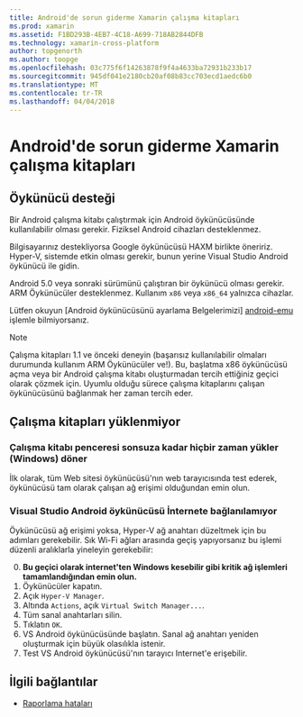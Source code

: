 ```yaml
---
title: Android'de sorun giderme Xamarin çalışma kitapları
ms.prod: xamarin
ms.assetid: F1BD293B-4EB7-4C18-A699-718AB2844DFB
ms.technology: xamarin-cross-platform
author: topgenorth
ms.author: toopge
ms.openlocfilehash: 03c775f6f14263878f9f4a4633ba72931b233b17
ms.sourcegitcommit: 945df041e2180cb20af08b83cc703ecd1aedc6b0
ms.translationtype: MT
ms.contentlocale: tr-TR
ms.lasthandoff: 04/04/2018
---
```

# <a name="troubleshooting-xamarin-workbooks-on-android"></a>Android'de sorun giderme Xamarin çalışma kitapları

## <a name="emulator-support"></a>Öykünücü desteği

Bir Android çalışma kitabı çalıştırmak için Android öykünücüsünde kullanılabilir olması gerekir. Fiziksel Android cihazları desteklenmez.

Bilgisayarınız destekliyorsa Google öykünücüsü HAXM birlikte öneririz.
Hyper-V, sistemde etkin olması gerekir, bunun yerine Visual Studio Android öykünücü ile gidin.

Android 5.0 veya sonraki sürümünü çalıştıran bir öykünücü olması gerekir. ARM Öykünücüler desteklenmez. Kullanım `x86` veya `x86_64` yalnızca cihazlar.

Lütfen okuyun [Android öykünücüsünü ayarlama Belgelerimizi] [ android-emu] işlemle bilmiyorsanız.

> [!NOTE]
> Çalışma kitapları 1.1 ve önceki deneyin (başarısız kullanılabilir olmaları durumunda kullanım ARM Öykünücüler ve!). Bu, başlatma x86 öykünücüsü açma veya bir Android çalışma kitabı oluşturmadan tercih ettiğiniz geçici olarak çözmek için. Uyumlu olduğu sürece çalışma kitaplarını çalışan öykünücüsünü bağlanmak her zaman tercih eder.

## <a name="workbooks-wont-load"></a>Çalışma kitapları yüklenmiyor

### <a name="workbook-window-spins-forever-never-loads-windows"></a>Çalışma kitabı penceresi sonsuza kadar hiçbir zaman yükler (Windows) döner

İlk olarak, tüm Web sitesi öykünücüsü'nın web tarayıcısında test ederek, öykünücüsü tam olarak çalışan ağ erişimi olduğundan emin olun.

### <a name="visual-studio-android-emulator-cannot-connect-to-the-internet"></a>Visual Studio Android öykünücüsü İnternete bağlanılamıyor

Öykünücüsü ağ erişimi yoksa, Hyper-V ağ anahtarı düzeltmek için bu adımları gerekebilir. Sık Wi-Fi ağları arasında geçiş yapıyorsanız bu işlemi düzenli aralıklarla yineleyin gerekebilir:

0. **Bu geçici olarak internet'ten Windows kesebilir gibi kritik ağ işlemleri tamamlandığından emin olun.**
1. Öykünücüler kapatın.
2. Açık `Hyper-V Manager`.
3. Altında `Actions`, açık `Virtual Switch Manager...`.
4. Tüm sanal anahtarları silin.
5. Tıklatın `OK`.
6. VS Android öykünücüsünde başlatın. Sanal ağ anahtarı yeniden oluşturmak için büyük olasılıkla istenir.
7. Test VS Android öykünücüsü'nın tarayıcı Internet'e erişebilir.

[android-emu]: https://developer.xamarin.com/guides/android/deployment,_testing,_and_metrics/debug-on-emulator/


## <a name="related-links"></a>İlgili bağlantılar

- [Raporlama hataları](~/tools/workbooks/install.md#reporting-bugs)
